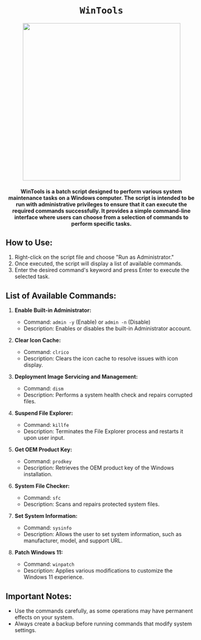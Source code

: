 <div align="center">
    
# `WinTools`
<a href="https://github.com/sythatic/WinTools/releases/latest"><img height="415" src="https://github.com/sythatic/WinTools/assets/77679172/10f5150a-2193-4545-8a27-fe44dc596a5f"></a>
#### WinTools is a batch script designed to perform various system maintenance tasks on a Windows computer. The script is intended to be run with administrative privileges to ensure that it can execute the required commands successfully. It provides a simple command-line interface where users can choose from a selection of commands to perform specific tasks.
</div>

## How to Use:

1. Right-click on the script file and choose "Run as Administrator."
2. Once executed, the script will display a list of available commands.
3. Enter the desired command's keyword and press Enter to execute the selected task.

## List of Available Commands:

1. **Enable Built-in Administrator:**

   - Command: `admin -y` (Enable) or `admin -n` (Disable)
   - Description: Enables or disables the built-in Administrator account.

2. **Clear Icon Cache:**

   - Command: `clrico`
   - Description: Clears the icon cache to resolve issues with icon display.

3. **Deployment Image Servicing and Management:**

   - Command: `dism`
   - Description: Performs a system health check and repairs corrupted files.

4. **Suspend File Explorer:**

   - Command: `killfe`
   - Description: Terminates the File Explorer process and restarts it upon user input.

5. **Get OEM Product Key:**

   - Command: `prodkey`
   - Description: Retrieves the OEM product key of the Windows installation.

6. **System File Checker:**

   - Command: `sfc`
   - Description: Scans and repairs protected system files.

7. **Set System Information:**

   - Command: `sysinfo`
   - Description: Allows the user to set system information, such as manufacturer, model, and support URL.

8. **Patch Windows 11:**

   - Command: `winpatch`
   - Description: Applies various modifications to customize the Windows 11 experience.

## Important Notes:

- Use the commands carefully, as some operations may have permanent effects on your system.
- Always create a backup before running commands that modify system settings.
